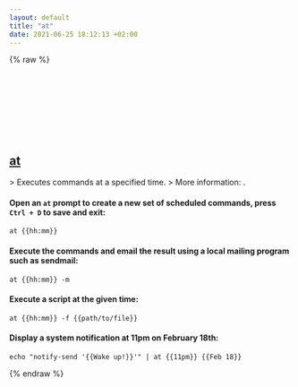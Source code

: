 ```yaml
---
layout: default
title: "at"
date: 2021-06-25 18:12:13 +02:00
---
```

{% raw %}
<h2 id="at">
  <a href="/en/linux/at.html">at</a> <a href="#at"><svg class="icon">
    <use href="/assets/images/unicode_sprite.svg#link" />
  </svg></a>
</h2>
> Executes commands at a specified time.
> More information: <https://man.archlinux.org/man/at.1>.

#### Open an `at` prompt to create a new set of scheduled commands, press `Ctrl + D` to save and exit:
```shell
at {{hh:mm}}
```
#### Execute the commands and email the result using a local mailing program such as sendmail:
```shell
at {{hh:mm}} -m
```
#### Execute a script at the given time:
```shell
at {{hh:mm}} -f {{path/to/file}}
```
#### Display a system notification at 11pm on February 18th:
```shell
echo "notify-send '{{Wake up!}}'" | at {{11pm}} {{Feb 18}}
```
{% endraw %}